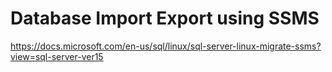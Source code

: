 # Database Import Export using SSMS 

https://docs.microsoft.com/en-us/sql/linux/sql-server-linux-migrate-ssms?view=sql-server-ver15

